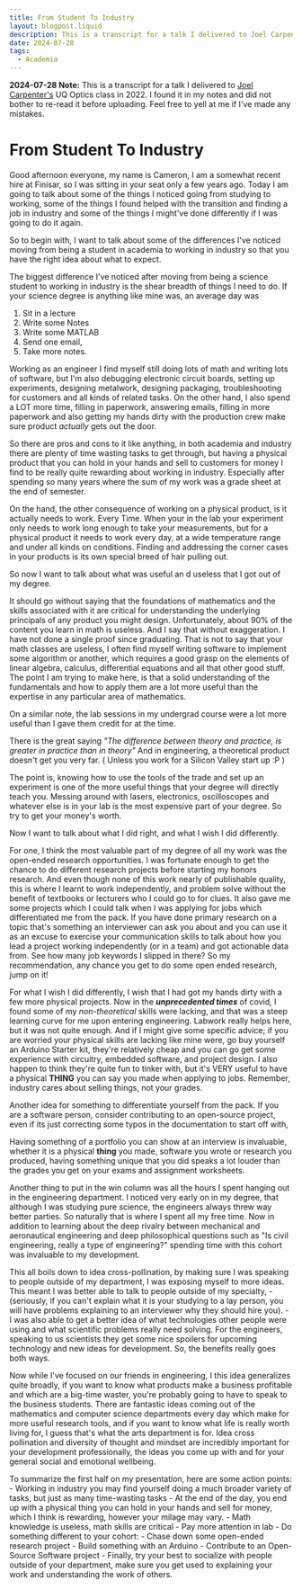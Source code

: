 ```yaml
---
title: From Student To Industry
layout: blogpost.liquid
description: This is a transcript for a talk I delivered to Joel Carpenters UQ Optics class in 2022. I found it in my notes and did not bother to re-read it before uploading. Feel free to yell at me if I\'ve made any mistakes
date: 2024-07-28
tags:
  - Academia
---
```

**2024-07-28 Note:** This is a transcript for a talk I delivered to
[Joel Carpenter\'s](https://www.youtube.com/user/joelacarpenter) UQ
Optics class in 2022. I found it in my notes and did not bother to
re-read it before uploading. Feel free to yell at me if I\'ve made any
mistakes.

# From Student To Industry

Good afternoon everyone, my name is Cameron, I am a somewhat recent hire
at Finisar, so I was sitting in your seat only a few years ago. Today I
am going to talk about some of the things I noticed going from studying
to working, some of the things I found helped with the transition and
finding a job in industry and some of the things I might've done
differently if I was going to do it again.

So to begin with, I want to talk about some of the differences I've
noticed moving from being a student in academia to working in industry
so that you have the right idea about what to expect.

The biggest difference I've noticed after moving from being a science
student to working in industry is the shear breadth of things I need to
do. If your science degree is anything like mine was, an average day was

1.  Sit in a lecture
2.  Write some Notes
3.  Write some MATLAB
4.  Send one email,
5.  Take more notes.

Working as an engineer I find myself still doing lots of math and
writing lots of software, but I'm also debugging electronic circuit
boards, setting up experiments, designing metalwork, designing
packaging, troubleshooting for customers and all kinds of related tasks.
On the other hand, I also spend a LOT more time, filling in paperwork,
answering emails, filling in more paperwork and also getting my hands
dirty with the production crew make sure product *actually* gets out the
door.

So there are pros and cons to it like anything, in both academia and
industry there are plenty of time wasting tasks to get through, but
having a physical product that you can hold in your hands and sell to
customers for money I find to be really quite rewarding about working in
industry. Especially after spending so many years where the sum of my
work was a grade sheet at the end of semester.

On the hand, the other consequence of working on a physical product, is
it actually needs to work. Every Time. When your in the lab your
experiment only needs to work long enough to take your measurements, but
for a physical product it needs to work every day, at a wide temperature
range and under all kinds on conditions. Finding and addressing the
corner cases in your products is its own special breed of hair pulling
out.

So now I want to talk about what was useful an d useless that I got out
of my degree.

It should go without saying that the foundations of mathematics and the
skills associated with it are critical for understanding the underlying
principals of any product you might design. Unfortunately, about 90% of
the content you learn in math is useless. And I say that without
exaggeration. I have not done a single proof since graduating. That is
not to say that your math classes are useless, I often find myself
writing software to implement some algorithm or another, which requires
a good grasp on the elements of linear algebra, calculus, differential
equations and all that other good stuff. The point I am trying to make
here, is that a solid understanding of the fundamentals and how to apply
them are a lot more useful than the expertise in any particular area of
mathematics.

On a similar note, the lab sessions in my undergrad course were a lot
more useful than I gave them credit for at the time.

There is the great saying *"The difference between theory and practice,
is greater in practice than in theory"* And in engineering, a
theoretical product doesn't get you very far. ( Unless you work for a
Silicon Valley start up :P )

The point is, knowing how to use the tools of the trade and set up an
experiment is one of the more useful things that your degree will
directly teach you. Messing around with lasers, electronics,
oscilloscopes and whatever else is in your lab is the most expensive
part of your degree. So try to get your money's worth.

Now I want to talk about what I did right, and what I wish I did
differently.

For one, I think the most valuable part of my degree of all my work was
the open-ended research opportunities. I was fortunate enough to get the
chance to do different research projects before starting my honors
research. And even though none of this work nearly of publishable
quality, this is where I learnt to work independently, and problem solve
without the benefit of textbooks or lecturers who I could go to for
clues. It also gave me some projects which I could talk when I was
applying for jobs which differentiated me from the pack. If you have
done primary research on a topic that's something an interviewer can ask
you about and you can use it as an excuse to exercise your communication
skills to talk about how you lead a project working independently (or in
a team) and got actionable data from. See how many job keywords I
slipped in there? So my recommendation, any chance you get to do some
open ended research, jump on it!

For what I wish I did differently, I wish that I had got my hands dirty
with a few more physical projects. Now in the ***unprecedented times***
of covid, I found some of my *non-theoretical* skills were lacking, and
that was a steep learning curve for me upon entering engineering.
Labwork really helps here, but it was not quite enough. And if I might
give some specific advice; if you are worried your physical skills are
lacking like mine were, go buy yourself an Arduino Starter kit, they're
relatively cheap and you can go get some experience with circuitry,
embedded software, and project design. I also happen to think they're
quite fun to tinker with, but it's VERY useful to have a physical
**THING** you can say you made when applying to jobs. Remember, industry
cares about selling things, not your grades.

Another idea for something to differentiate yourself from the pack. If
you are a software person, consider contributing to an open-source
project, even if its just correcting some typos in the documentation to
start off with,

Having something of a portfolio you can show at an interview is
invaluable, whether it is a physical **thing** you made, software you
wrote or research you produced, having something unique that you did
speaks a lot louder than the grades you get on your exams and assignment
worksheets.

Another thing to put in the win column was all the hours I spent hanging
out in the engineering department. I noticed very early on in my degree,
that although I was studying pure science, the engineers always threw
way better parties. So naturally that is where I spent all my free time.
Now in addition to learning about the deep rivalry between mechanical
and aeronautical engineering and deep philosophical questions such as
"Is civil engineering, really a type of engineering?" spending time with
this cohort was invaluable to my development.

This all boils down to idea cross-pollination, by making sure I was
speaking to people outside of my department, I was exposing myself to
more ideas. This meant I was better able to talk to people outside of my
specialty, - (seriously, if you can't explain what it is your studying
to a lay person, you will have problems explaining to an interviewer why
they should hire you). - I was also able to get a better idea of what
technologies other people were using and what scientific problems really
need solving. For the engineers, speaking to us scientists they get some
nice spoilers for upcoming technology and new ideas for development. So,
the benefits really goes both ways.

Now while I've focused on our friends in engineering, I this idea
generalizes quite broadly, if you want to know what products make a
business profitable and which are a big-time waster, you're probably
going to have to speak to the business students. There are fantastic
ideas coming out of the mathematics and computer science departments
every day which make for more useful research tools, and if you want to
know what life is really worth living for, I guess that's what the arts
department is for. Idea cross pollination and diversity of thought and
mindset are incredibly important for your development professionally,
the ideas you come up with and for your general social and emotional
wellbeing.

To summarize the first half on my presentation, here are some action
points: - Working in industry you may find yourself doing a much broader
variety of tasks, but just as many time-wasting tasks - At the end of
the day, you end up with a physical thing you can hold in your hands and
sell for money, which I think is rewarding, however your milage may
vary. - Math knowledge is useless, math skills are critical - Pay more
attention in lab - Do something different to your cohort: - Chase down
some open-ended research project - Build something with an Arduino -
Contribute to an Open-Source Software project - Finally, try your best
to socialize with people outside of your department, make sure you get
used to explaining your work and understanding the work of others.

